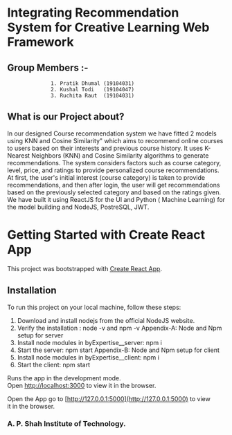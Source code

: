 # Integrating Recommendation System for Creative Learning Web Framework


## Group Members :-
                  1. Pratik Dhumal (19104031)
                  2. Kushal Todi   (19104047)
                  3. Ruchita Raut  (19104031)

## What is our Project about?

In our designed Course recommendation system we have fitted 2 models using KNN and Cosine Similarity" which aims to recommend online courses to users based on their interests and previous course history. It uses K-Nearest Neighbors (KNN) and Cosine Similarity algorithms to generate recommendations. The system considers factors such as course category, level, price, and ratings to provide personalized course recommendations. At first, the user's initial interest (course category) is taken to provide recommendations, and then after login, the user will get recommendations based on the previously selected category and based on the ratings given. We have built it using ReactJS for the UI and Python ( Machine Learning) for the model building and NodeJS, PostreSQL, JWT.

# Getting Started with Create React App

This project was bootstrapped with [Create React App](https://github.com/facebook/create-react-app).

## Installation
To run this project on your local machine, follow these steps:

1. Download and install nodejs from the official NodeJS website.
2. Verify the installation : node -v and npm -v
Appendix-A: Node and Npm setup for server
3. Install node modules in byExpertise__server: npm i
4. Start the server: npm start
Appendix-B: Node and Npm setup for client 
5. Install node modules in byExpertise__client: npm i
6. Start the client: npm start


Runs the app in the development mode.\
Open [http://localhost:3000](http://localhost:3000) to view it in the browser.

Open the App go to [http://127.0.0.1:5000](http://127.0.0.1:5000) to view it in the browser.

### A. P. Shah Institute of Technology.
